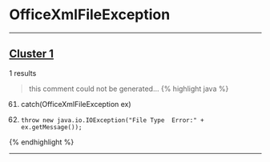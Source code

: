 # OfficeXmlFileException

***

## [Cluster 1](./1)
1 results
> this comment could not be generated...
{% highlight java %}
61. catch(OfficeXmlFileException ex)
64.     throw new java.io.IOException("File Type  Error:" + ex.getMessage());
{% endhighlight %}

***

